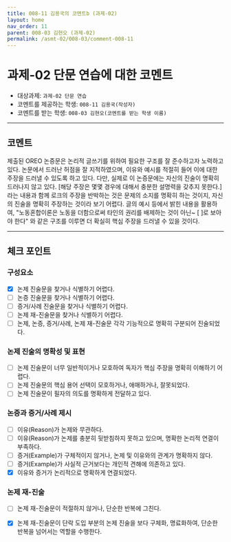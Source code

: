 ```yaml
---
title: 008-11 김용국의 코멘트b (과제-02) 
layout: home
nav_order: 11
parent: 008-03 김현오 (과제-02)
permalink: /asmt-02/008-03/comment-008-11
---
```


# 과제-02 단문 연습에 대한 코멘트

- 대상과제: `과제-02 단문 연습`
- 코멘트를 제공하는 학생: `008-11 김용국(작성자)` 
- 코멘트를 받는 학생: `008-03 김현오(코멘트를 받는 학생 이름)` 

---

## 코멘트

제출된 OREO 논증문은 논리적 글쓰기를 위하여 필요한 구조를 잘 준수하고자 노력하고 있다. 논문에서 드러난 허점을 잘 지적하였으며, 이유와 예시를 적절히 들어 이에 대한 주장을 드러낼 수 있도록 하고 있다. 다만, 실제로 이 논증문에는 자신의 진술이 명확히 드러나지 않고 있다. [해당 주장은 몇몇 경우에 대해서 충분한 설명력을 갖추지 못한다.]라는 내용과 함께 로크의 주장을 반박하는 것은 문제의 소지를 명확히 하는 것이지, 자신의 진술을 명확히 주장하는 것이라 보기 어렵다. 글의 예시 등에서 밝힌 내용을 활용하여, "노동혼합이론은 노동을 더함으로써 타인의 권리를 배제하는 것이 아닌~ [ ]로 보아야 한다" 와 같은 구조를 이루면 더 확실히 핵심 주장을 드러낼 수 있을 것이다.

---

## 체크 포인트

### **구성요소**
- [x] 논제 진술문을 찾거나 식별하기 어렵다.
- [ ] 논증 진술문을 찾거나 식별하기 어렵다.
- [ ] 증거/사례 진술문을 찾거나 식별하기 어렵다.
- [ ] 논제 재-진술문을 찾거나 식별하기 어렵다.
- [ ] 논제, 논증, 증거/사례, 논제 재-진술문 각각 기능적으로 명확히 구분되어 진술되었다.

### **논제 진술의 명확성 및 표현**  
- [ ] 논제 진술문이 너무 일반적이거나 모호하여 독자가 핵심 주장을 명확히 이해하기 어렵다.  
- [ ] 논제 진술문의 핵심 용어 선택이 모호하거나, 애매하거나, 잘못되었다.  
- [ ] 논제 진술문이 필자의 의도를 명확하게 전달하고 있다.  

### **논증과 증거/사례 제시**  
- [ ] 이유(Reason)가 논제와 무관하다.
- [ ] 이유(Reason)가 논제를 충분히 뒷받침하지 못하고 있으며, 명확한 논리적 연결이 부족하다.  
- [ ] 증거(Example)가 구체적이지 않거나, 논제 및 이유와의 관계가 명확하지 않다. 
- [ ] 증거(Example)가 사실적 근거보다는 개인적 견해에 의존하고 있다.  
- [x] 이유와 증거가 논리적으로 명확하게 연결되었다.  

### **논제 재-진술**  
- [ ] 논제 재-진술문이 적절하지 않거나, 단순한 반복에 그친다.   
- [x] 논제 재-진술문이 단락 도입 부분의 논제 진술을 보다 구체화, 명료화하여, 단순한 반복을 넘어서는 역할을 수행한다.  

